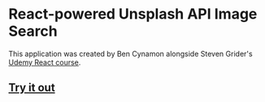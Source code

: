 # React-powered Unsplash API Image Search

This application was created by Ben Cynamon alongside Steven Grider's [Udemy React course](https://www.udemy.com/react-redux).

## [Try it out](http://cynamonster.github.io/react-image-search)
